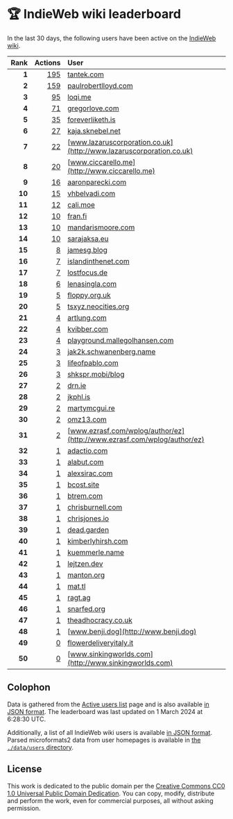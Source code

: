 # 🏆 IndieWeb wiki leaderboard

In the last 30 days, the following users have been active on the [IndieWeb wiki](https://indieweb.org).

| Rank | Actions | User |
|-----:|--------:|:-----|
| **1** | [195](https://indieweb.org/Special:Contributions/Tantek.com) | [tantek.com](http://tantek.com) |
| **2** | [159](https://indieweb.org/Special:Contributions/Paulrobertlloyd.com) | [paulrobertlloyd.com](http://paulrobertlloyd.com) |
| **3** | [95](https://indieweb.org/Special:Contributions/Loqi.me) | [loqi.me](http://loqi.me) |
| **4** | [71](https://indieweb.org/Special:Contributions/Gregorlove.com) | [gregorlove.com](http://gregorlove.com) |
| **5** | [35](https://indieweb.org/Special:Contributions/Foreverliketh.is) | [foreverliketh.is](http://foreverliketh.is) |
| **6** | [27](https://indieweb.org/Special:Contributions/Kaja.sknebel.net) | [kaja.sknebel.net](http://kaja.sknebel.net) |
| **7** | [22](https://indieweb.org/Special:Contributions/Www.lazaruscorporation.co.uk) | [www.lazaruscorporation.co.uk](http://www.lazaruscorporation.co.uk) |
| **8** | [20](https://indieweb.org/Special:Contributions/Www.ciccarello.me) | [www.ciccarello.me](http://www.ciccarello.me) |
| **9** | [16](https://indieweb.org/Special:Contributions/Aaronparecki.com) | [aaronparecki.com](http://aaronparecki.com) |
| **10** | [15](https://indieweb.org/Special:Contributions/Vhbelvadi.com) | [vhbelvadi.com](http://vhbelvadi.com) |
| **11** | [12](https://indieweb.org/Special:Contributions/Cali.moe) | [cali.moe](http://cali.moe) |
| **12** | [10](https://indieweb.org/Special:Contributions/Fran.fi) | [fran.fi](http://fran.fi) |
| **13** | [10](https://indieweb.org/Special:Contributions/Mandarismoore.com) | [mandarismoore.com](http://mandarismoore.com) |
| **14** | [10](https://indieweb.org/Special:Contributions/Sarajaksa.eu) | [sarajaksa.eu](http://sarajaksa.eu) |
| **15** | [8](https://indieweb.org/Special:Contributions/Jamesg.blog) | [jamesg.blog](http://jamesg.blog) |
| **16** | [7](https://indieweb.org/Special:Contributions/Islandinthenet.com) | [islandinthenet.com](http://islandinthenet.com) |
| **17** | [7](https://indieweb.org/Special:Contributions/Lostfocus.de) | [lostfocus.de](http://lostfocus.de) |
| **18** | [6](https://indieweb.org/Special:Contributions/Lenasingla.com) | [lenasingla.com](http://lenasingla.com) |
| **19** | [5](https://indieweb.org/Special:Contributions/Floppy.org.uk) | [floppy.org.uk](http://floppy.org.uk) |
| **20** | [5](https://indieweb.org/Special:Contributions/Tsxyz.neocities.org) | [tsxyz.neocities.org](http://tsxyz.neocities.org) |
| **21** | [4](https://indieweb.org/Special:Contributions/Artlung.com) | [artlung.com](http://artlung.com) |
| **22** | [4](https://indieweb.org/Special:Contributions/Kvibber.com) | [kvibber.com](http://kvibber.com) |
| **23** | [4](https://indieweb.org/Special:Contributions/Playground.mallegolhansen.com) | [playground.mallegolhansen.com](http://playground.mallegolhansen.com) |
| **24** | [3](https://indieweb.org/Special:Contributions/Jak2k.schwanenberg.name) | [jak2k.schwanenberg.name](http://jak2k.schwanenberg.name) |
| **25** | [3](https://indieweb.org/Special:Contributions/Lifeofpablo.com) | [lifeofpablo.com](http://lifeofpablo.com) |
| **26** | [3](https://indieweb.org/Special:Contributions/Shkspr.mobi_blog) | [shkspr.mobi/blog](http://shkspr.mobi/blog) |
| **27** | [2](https://indieweb.org/Special:Contributions/Drn.ie) | [drn.ie](http://drn.ie) |
| **28** | [2](https://indieweb.org/Special:Contributions/Jkphl.is) | [jkphl.is](http://jkphl.is) |
| **29** | [2](https://indieweb.org/Special:Contributions/Martymcgui.re) | [martymcgui.re](http://martymcgui.re) |
| **30** | [2](https://indieweb.org/Special:Contributions/Omz13.com) | [omz13.com](http://omz13.com) |
| **31** | [2](https://indieweb.org/Special:Contributions/Www.ezrasf.com_wplog_author_ez) | [www.ezrasf.com/wplog/author/ez](http://www.ezrasf.com/wplog/author/ez) |
| **32** | [1](https://indieweb.org/Special:Contributions/Adactio.com) | [adactio.com](http://adactio.com) |
| **33** | [1](https://indieweb.org/Special:Contributions/Alabut.com) | [alabut.com](http://alabut.com) |
| **34** | [1](https://indieweb.org/Special:Contributions/Alexsirac.com) | [alexsirac.com](http://alexsirac.com) |
| **35** | [1](https://indieweb.org/Special:Contributions/Bcost.site) | [bcost.site](http://bcost.site) |
| **36** | [1](https://indieweb.org/Special:Contributions/Btrem.com) | [btrem.com](http://btrem.com) |
| **37** | [1](https://indieweb.org/Special:Contributions/Chrisburnell.com) | [chrisburnell.com](http://chrisburnell.com) |
| **38** | [1](https://indieweb.org/Special:Contributions/Chrisjones.io) | [chrisjones.io](http://chrisjones.io) |
| **39** | [1](https://indieweb.org/Special:Contributions/Dead.garden) | [dead.garden](http://dead.garden) |
| **40** | [1](https://indieweb.org/Special:Contributions/Kimberlyhirsh.com) | [kimberlyhirsh.com](http://kimberlyhirsh.com) |
| **41** | [1](https://indieweb.org/Special:Contributions/Kuemmerle.name) | [kuemmerle.name](http://kuemmerle.name) |
| **42** | [1](https://indieweb.org/Special:Contributions/Lejtzen.dev) | [lejtzen.dev](http://lejtzen.dev) |
| **43** | [1](https://indieweb.org/Special:Contributions/Manton.org) | [manton.org](http://manton.org) |
| **44** | [1](https://indieweb.org/Special:Contributions/Mat.tl) | [mat.tl](http://mat.tl) |
| **45** | [1](https://indieweb.org/Special:Contributions/Ragt.ag) | [ragt.ag](http://ragt.ag) |
| **46** | [1](https://indieweb.org/Special:Contributions/Snarfed.org) | [snarfed.org](http://snarfed.org) |
| **47** | [1](https://indieweb.org/Special:Contributions/Theadhocracy.co.uk) | [theadhocracy.co.uk](http://theadhocracy.co.uk) |
| **48** | [1](https://indieweb.org/Special:Contributions/Www.benji.dog) | [www.benji.dog](http://www.benji.dog) |
| **49** | [0](https://indieweb.org/Special:Contributions/Flowerdeliveryitaly.it) | [flowerdeliveryitaly.it](http://flowerdeliveryitaly.it) |
| **50** | [0](https://indieweb.org/Special:Contributions/Www.sinkingworlds.com) | [www.sinkingworlds.com](http://www.sinkingworlds.com) |


## Colophon

Data is gathered from the [Active users list](https://indieweb.org/Special:ActiveUsers) page and is also available [in JSON format](https://github.com/jgarber623/indieweb-wiki-leaderboard/blob/main/data/leaderboard.json). The leaderboard was last updated on 1 March 2024 at 6:28:30 UTC.

Additionally, a list of all IndieWeb wiki users is available [in JSON format](https://github.com/jgarber623/indieweb-wiki-leaderboard/blob/main/data/users.json). Parsed microformats2 data from user homepages is available in [the `./data/users` directory](https://github.com/jgarber623/indieweb-wiki-leaderboard/blob/main/data/users).

## License

This work is dedicated to the public domain per the [Creative Commons CC0 1.0 Universal Public Domain Dedication](https://creativecommons.org/publicdomain/zero/1.0/). You can copy, modify, distribute and perform the work, even for commercial purposes, all without asking permission.
